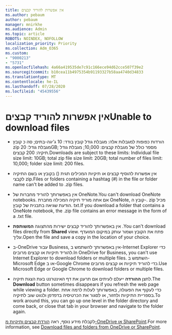 ```yaml
---
title: אין אפשרות להוריד קבצים
ms.author: pebaum
author: pebaum
manager: mnirkhe
ms.audience: Admin
ms.topic: article
ROBOTS: NOINDEX, NOFOLLOW
localization_priority: Priority
ms.collection: Adm_O365
ms.custom:
- "9000213"
- "5731"
ms.openlocfilehash: 4a66a419535de7c91c166ece94d62cce507f39e2
ms.sourcegitcommit: b10cea11b4975354b91193327b58aa4740d34833
ms.translationtype: MT
ms.contentlocale: he-IL
ms.lasthandoff: 07/28/2020
ms.locfileid: "45439556"
---
```

# <a name="unable-to-download-files"></a><span data-ttu-id="8f1bb-102">אין אפשרות להוריד קבצים</span><span class="sxs-lookup"><span data-stu-id="8f1bb-102">Unable to download files</span></span>

- <span data-ttu-id="8f1bb-103">הורדות כפופות למגבלות אלה: מגבלת גודל קובץ בודד: 10 ג'יגה-בתים; סה כ קובץ zip מגבלת גודל: 20GB; מספר כולל של מגבלת קבצים: 10,000; מגבלת גודל תיקיה: 200 קבצים.</span><span class="sxs-lookup"><span data-stu-id="8f1bb-103">Downloads are subject to these limits: Individual file size limit: 10GB; total zip file size limit: 20GB; total number of files limit: 10,000; folder size limit: 200 files.</span></span>
- <span data-ttu-id="8f1bb-104">אין אפשרות להוסיף קבצים או תיקיות המכילים תגית () בקובץ או בשם התיקיה לקבצי zip.</span><span class="sxs-lookup"><span data-stu-id="8f1bb-104">Files or folders containing a hashtag (#) in the file or folder name can't be added to .zip files.</span></span>  
    
- <span data-ttu-id="8f1bb-105">אין באפשרותך להוריד מחברות של OneNote.</span><span class="sxs-lookup"><span data-stu-id="8f1bb-105">You can't download OneNote notebooks.</span></span> <span data-ttu-id="8f1bb-106">אם אתה מוריד תיקיה המכילה מחברת OneNote, קובץ ה-. zip מכיל הודעת שגיאה בתבנית של קובץ. txt.</span><span class="sxs-lookup"><span data-stu-id="8f1bb-106">If you download a folder that contains a OneNote notebook, the .zip file contains an error message in the form of a .txt file.</span></span>  
    
- <span data-ttu-id="8f1bb-107">אין באפשרותך להוריד קבצים ישירות מהתצוגה **המשותפת** .</span><span class="sxs-lookup"><span data-stu-id="8f1bb-107">You can't download files directly from **Shared**  view.</span></span> <span data-ttu-id="8f1bb-108">פתח את הקובץ ושמור עותק במיקום המועדף עליך.</span><span class="sxs-lookup"><span data-stu-id="8f1bb-108">Open the file and save a copy in the location of your choice.</span></span>  
    
- <span data-ttu-id="8f1bb-109">ב-OneDrive עבור Business, אין באפשרותך להשתמש ב-Internet Explorer כדי להוריד תיקיות או קבצים מרובים.</span><span class="sxs-lookup"><span data-stu-id="8f1bb-109">In OneDrive for Business, you can't use Internet Explorer to download folders or multiple files.</span></span> <span data-ttu-id="8f1bb-110">השתמש ב-Microsoft Edge או ב-Google Chrome כדי להוריד תיקיות או קבצים מרובים.</span><span class="sxs-lookup"><span data-stu-id="8f1bb-110">Use Microsoft Edge or Google Chrome to download folders or multiple files.</span></span>  
    
- <span data-ttu-id="8f1bb-111">לחצן **ההורדה** ייעלם לעיתים אם תרענן את דף האינטרנט בעת הצגת תיקיה.</span><span class="sxs-lookup"><span data-stu-id="8f1bb-111">The **Download** button sometimes disappears if you refresh the web page while viewing a folder.</span></span> <span data-ttu-id="8f1bb-112">כדי לעקוף את הפעולה, באפשרותך לעלות לרמה אחת בספריית התיקיות ולחזור, או לסגור את הכרטיסיה בדפדפן ולנווט שוב לתיקיה.</span><span class="sxs-lookup"><span data-stu-id="8f1bb-112">To work around this, you can go up one level in the folder directory and come back, or close that tab in your browser and navigate to the folder again.</span></span>  
    
<span data-ttu-id="8f1bb-113">לקבלת מידע נוסף, ראה [הורדת קבצים ותיקיות מ-OneDrive או SharePoint](https://support.office.com/article/download-files-and-folders-from-onedrive-or-sharepoint-5c7397b7-19c7-4893-84fe-d02e8fa5df05).</span><span class="sxs-lookup"><span data-stu-id="8f1bb-113">For more information, see [Download files and folders from OneDrive or SharePoint](https://support.office.com/article/download-files-and-folders-from-onedrive-or-sharepoint-5c7397b7-19c7-4893-84fe-d02e8fa5df05).</span></span>